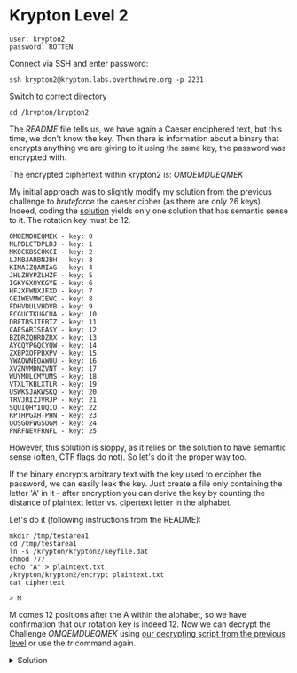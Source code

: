 # Krypton Level 2

    user: krypton2
    password: ROTTEN

Connect via SSH and enter password:

    ssh krypton2@krypton.labs.overthewire.org -p 2231

Switch to correct directory
    
    cd /krypton/krypton2

The _README_ file tells us, we have again a Caeser enciphered text, but this time, we don't know the key. Then there is information about a binary that encrypts anything we are giving to it using the same key, the password was encrypted with.

The encrypted ciphertext within krypton2 is: _OMQEMDUEQMEK_

My initial approach was to slightly modify my solution from the previous challenge to *bruteforce* the caeser cipher (as there are only 26 keys). Indeed, coding the [solution](bruteforceCaeserCipher.py) yields only one solution that has semantic sense to it. The rotation key must be 12.

    OMQEMDUEQMEK - key: 0
    NLPDLCTDPLDJ - key: 1
    MKOCKBSCOKCI - key: 2
    LJNBJARBNJBH - key: 3
    KIMAIZQAMIAG - key: 4
    JHLZHYPZLHZF - key: 5
    IGKYGXOYKGYE - key: 6
    HFJXFWNXJFXD - key: 7
    GEIWEVMWIEWC - key: 8
    FDHVDULVHDVB - key: 9
    ECGUCTKUGCUA - key: 10
    DBFTBSJTFBTZ - key: 11
    CAESARISEASY - key: 12
    BZDRZQHRDZRX - key: 13
    AYCQYPGQCYQW - key: 14
    ZXBPXOFPBXPV - key: 15
    YWAOWNEOAWOU - key: 16
    XVZNVMDNZVNT - key: 17
    WUYMULCMYUMS - key: 18
    VTXLTKBLXTLR - key: 19
    USWKSJAKWSKQ - key: 20
    TRVJRIZJVRJP - key: 21
    SQUIQHYIUQIO - key: 22
    RPTHPGXHTPHN - key: 23
    QOSGOFWGSOGM - key: 24
    PNRFNEVFRNFL - key: 25

However, this solution is sloppy, as it relies on the solution to have semantic sense (often, CTF flags do not). So let's  do it the proper way too.

If the binary encrypts arbitrary text with the key used to encipher the password, we can easily leak the key. Just create a file only containing the letter 'A' in it - after encryption you can derive the key by counting the distance of plaintext letter vs. cipertext letter in the alphabet. 

Let's do it (following instructions from the README):

    mkdir /tmp/testarea1
    cd /tmp/testarea1
    ln -s /krypton/krypton2/keyfile.dat
    chmod 777 .
    echo "A" > plaintext.txt
    /krypton/krypton2/encrypt plaintext.txt
    cat ciphertext

    > M

M comes 12 positions after the A within the alphabet, so we have confirmation that our rotation key is indeed 12. Now we can decrypt the Challenge _OMQEMDUEQMEK_ using [our decrypting script from the previous level](../Krypton1/decryptCaeserCipher.py) or use the _tr_ command again. 

<details>
  <summary>Solution</summary>
  Password: CAESARISEASY
</details>
    